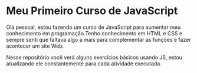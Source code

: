 # Meu Primeiro Curso de JavaScript
<style>💻</style>
<p> Olá pessoal, estou fazendo um curso de JavaScript para aumentar meu conhecimento em programação.Tenho conhecimento em HTML e CSS e sempre senti que faltava algo a mais para complementar as funções e fazer acontecer um site Web.</p>
<p>Nesse repositório você verá alguns exercícios básicos usando JS, estou atualizando ele constantemente para cada atividade executada.</p>
